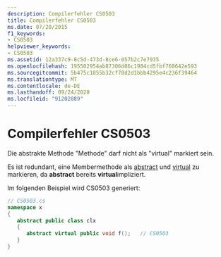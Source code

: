 ```yaml
---
description: Compilerfehler CS0503
title: Compilerfehler CS0503
ms.date: 07/20/2015
f1_keywords:
- CS0503
helpviewer_keywords:
- CS0503
ms.assetid: 12a337c9-8c5d-473d-8ce6-057b2c7e7935
ms.openlocfilehash: 195502954ab87306d86c1984cd5fbf768642e593
ms.sourcegitcommit: 5b475c1855b32cf78d2d1bbb4295e4c236f39464
ms.translationtype: MT
ms.contentlocale: de-DE
ms.lasthandoff: 09/24/2020
ms.locfileid: "91202889"
---
```

# <a name="compiler-error-cs0503"></a>Compilerfehler CS0503

Die abstrakte Methode "Methode" darf nicht als "virtual" markiert sein.  
  
 Es ist redundant, eine Membermethode als [abstract](../language-reference/keywords/abstract.md) und [virtual](../language-reference/keywords/virtual.md) zu markieren, da **abstract** bereits **virtual**impliziert.  
  
 Im folgenden Beispiel wird CS0503 generiert:  
  
```csharp  
// CS0503.cs  
namespace x  
{  
   abstract public class clx  
   {  
      abstract virtual public void f();   // CS0503  
   }  
}  
```
